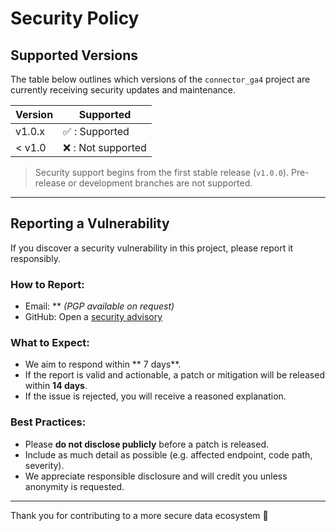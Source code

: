# Security Policy

## Supported Versions

The table below outlines which versions of the `connector_ga4` project are currently receiving security updates and maintenance.

| Version | Supported         |
| ------- | ----------------- |
| v1.0.x  | ✅ : Supported     |
| < v1.0  | ❌ : Not supported |

> Security support begins from the first stable release (`v1.0.0`). Pre-release or development branches are not supported.

---

## Reporting a Vulnerability

If you discover a security vulnerability in this project, please report it responsibly.

### How to Report:

* Email: ** *(PGP available on request)*
* GitHub: Open a [security advisory](https://github.com/enessari/connector_ga4/security/advisories/new)

### What to Expect:

* We aim to respond within ** 7 days**.
* If the report is valid and actionable, a patch or mitigation will be released within **14 days**.
* If the issue is rejected, you will receive a reasoned explanation.

### Best Practices:

* Please **do not disclose publicly** before a patch is released.
* Include as much detail as possible (e.g. affected endpoint, code path, severity).
* We appreciate responsible disclosure and will credit you unless anonymity is requested.

---

Thank you for contributing to a more secure data ecosystem 🚀
